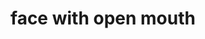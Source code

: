 ---
layout: smileys&people
title: face with open mouth
emoji: face_with_open_mouth
permalink: 😮.html
---